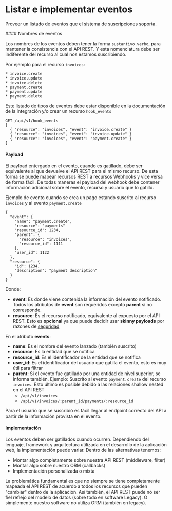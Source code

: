 # Listar e implementar eventos

Proveer un listado de eventos que el sistema de suscripciones soporta.

#### Nombres de eventos

Los nombres de los eventos deben tener la forma `sustantivo.verbo`, para mantener la consistencia con el API REST. Y esta nomenclatura debe ser indiferente del recurso al cual nos estamos suscribiendo.

Por ejemplo para el recurso `invoices`:

```
* invoice.create
* invoice.update
* invoice.delete
* payment.create
* payment.update
* payment.delete
```

Este listado de tipos de eventos debe estar disponible en la documentación de la integración y/o crear un recurso `hook_events`

```
GET /api/v1/hook_events
[
  { "resource": "invoices", "event": "invoice.create" }
  { "resource": "invoices", "event": "invoice.update" }
  { "resource": "invoices", "event": "payment.create" }
]
```

#### Payload

El payload entergado en el evento, cuando es gatillado, debe ser equivalente al que devuelve el API REST para el mismo recurso. De esta forma se puede mapear recursos REST a recursos Webhooks y vice versa de forma fácil. De todas maneras el payload del webhook debe contener información adicional sobre el evento, recurso y usuario que lo gatilló.

Ejemplo de evento cuando se crea un pago estando suscrito al recurso `invoices` y al evento `payment.create`

```
{
  "event": {
    "name": "payment.create",
    "resource": "payments"
    "resource_id": 1234,
    "parent": {
      "resource": "invoices",
      "resource_id": 1111
    },
    "user_id": 1122
  },
  "resource": {
    "id": 1234,
    "description": "payment description"
  }
}
```

Donde:

* **event**: Es donde viene contenida la información del evento notificado. Todos los atributos de **event** son requeridos excepto **parent** si no corresponde.
* **resource**: Es el recurso notificado, equivalente al expuesto por el API REST. Esto es **opcional** ya que puede decidir usar **skinny payloads** por razones de [seguridad](security.md)

En el atributo **events**:

* **name**: Es el nombre del evento lanzado (también suscrito)
* **resource**: Es la entidad que se notifica
* **resource_id**: Es el identificador de la entidad que se notifica
* **user_id**: Es el identificador del usuario que gatilla el evento, esto es muy útil para filtrar
* **parent**: Si el evento fue gatillado por una entidad de nivel superior, se informa también. Ejemplo: Suscrito al evento `payment.create` del recurso `invoices`. Esto último es posible debido a las relaciones shallow nested en el API REST
  * `/api/v1/invoices`
  * `/api/v1/invoices/:parent_id/payments/:resource_id`

Para el usuario que se suscribió es fácil llegar al endpoint correcto del API a partir de la información provista en el evento.


#### Implementación

Los eventos deben ser gatillados cuando ocurren. Dependiendo del lenguaje, framework y arquitectura utilizada en el desarrollo de la aplicación web, la implementación puede variar. Dentro de las alternativas tenemos:

* Montar algo completamente sobre nuestra API REST (middleware, filter)
* Montar algo sobre nuestro ORM (callbacks)
* Implementación personalizada o mixta

La problemática fundamental es que no siempre se tiene completamente mapeada el API REST de acuerdo a todos los recursos que pueden "cambiar" dentro de la aplicación. Así también, el API REST puede no ser fiel reflejo del modelo de datos (sobre todo en software Legacy). O simplemente nuestro software no utiliza ORM (también en legacy).
